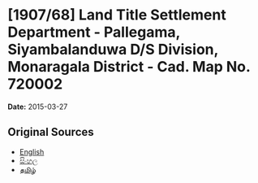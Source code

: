 # [1907/68] Land Title Settlement Department - Pallegama, Siyambalanduwa D/S Division, Monaragala District - Cad. Map No. 720002

**Date:** 2015-03-27

## Original Sources

- [English](https://documents.gov.lk/view/extra-gazettes/2015/3/1907-68_E.pdf)
- [සිංහල](https://documents.gov.lk/view/extra-gazettes/2015/3/1907-68_S.pdf)
- [தமிழ்](https://documents.gov.lk/view/extra-gazettes/2015/3/1907-68_T.pdf)
